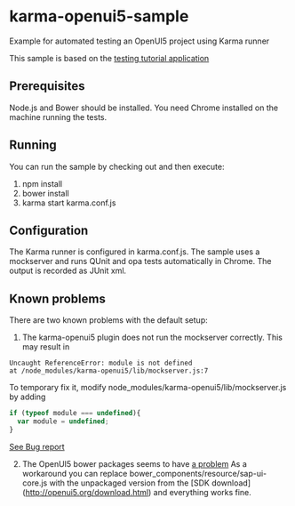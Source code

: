 # karma-openui5-sample
Example for automated testing an OpenUI5 project using Karma runner 

This sample is based on the [testing tutorial application](https://openui5beta.hana.ondemand.com/#docs/guide/291c9121e6044ab381e0b51716f97f52.html)

## Prerequisites
Node.js and Bower should be installed. 
You need Chrome installed on the machine running the tests.

## Running
You can run the sample by checking out and then execute:
1. npm install
2. bower install
3. karma start karma.conf.js

## Configuration
The Karma runner is configured in karma.conf.js. The sample uses a mockserver and runs QUnit and opa tests automatically in Chrome. 
The output is recorded as JUnit xml.

## Known problems
There are two known problems with the default setup:

1. The karma-openui5 plugin does not run the mockserver correctly. This may result in 
```
Uncaught ReferenceError: module is not defined
at /node_modules/karma-openui5/lib/mockserver.js:7
```
To temporary fix it, modify node_modules/karma-openui5/lib/mockserver.js by adding
```javascript
if (typeof module === undefined){
  var module = undefined;
}
```

[See Bug report](https://github.com/SAP/karma-openui5/pull/2)

2. The OpenUI5 bower packages seems to have [a problem](https://github.com/SAP/openui5/issues/765)
As a workaround you can replace bower_components/resource/sap-ui-core.js with the unpackaged version from the [SDK download] (http://openui5.org/download.html) and everything works fine. 